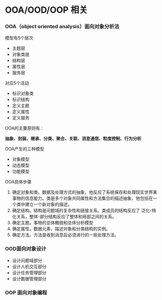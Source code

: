 # OOA/OOD/OOP 相关

### OOA（object oriented analysis）面向对象分析法

模型有5个层次

- 主题层
- 对象类层
- 结构层
- 属性层
- 服务层

对应5个活动

- 标识对象类
- 标识结构
- 定义主题
- 定义属性
- 定义服务

OOA的主要原则有：

**抽象、封装、继承、分类、聚合、关联、消息通信、粒度控制、行为分析**

OOA产生的三种模型

- 对象模型
- 动态模型
- 功能模型

OOA具体步骤

1. 确定对象和类。数据及处理方式的抽象，他反应了系统保存和处理现实世界某事物的信息能力。类是多个对象共同属性和方法集合的描述抽象，他包括在一个类中建立一个新对象的描述。
2. 确定结构。结构是问题域的复杂性和链接关系。类成员的结构反应了 泛化-特化关系，整体-部分结构反应了整体和局部之间的关系。
3. 确定主题。事物的总体概貌和总体分析模型
4. 确定属性。数据元素，描述对象和分类结构的实例。
5. 确定方法。方法是收到消息后必须进行的一些处理方法。

### OOD面向对象设计

- 设计问题域部分
- 设计人机交互部分
- 设计任务管理部分
- 设计数据管理部分



### OOP 面向对象编程





